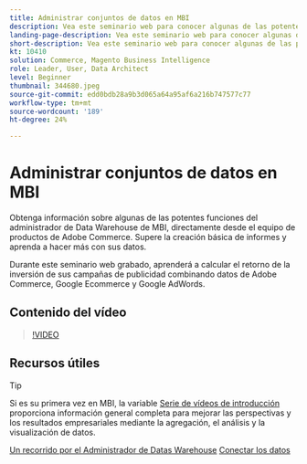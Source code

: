 ```yaml
---
title: Administrar conjuntos de datos en MBI
description: Vea este seminario web para conocer algunas de las potentes funciones del Administrador de Datas Warehouse de MBI.
landing-page-description: Vea este seminario web para conocer algunas de las potentes funciones del Administrador de Datas Warehouse de MBI.
short-description: Vea este seminario web para conocer algunas de las potentes funciones del Administrador de Datas Warehouse de MBI.
kt: 10410
solution: Commerce, Magento Business Intelligence
role: Leader, User, Data Architect
level: Beginner
thumbnail: 344680.jpeg
source-git-commit: edd0bdb28a9b3d065a64a95af6a216b747577c77
workflow-type: tm+mt
source-wordcount: '189'
ht-degree: 24%

---
```


# Administrar conjuntos de datos en MBI

Obtenga información sobre algunas de las potentes funciones del administrador de Data Warehouse de MBI, directamente desde el equipo de productos de Adobe Commerce. Supere la creación básica de informes y aprenda a hacer más con sus datos.

Durante este seminario web grabado, aprenderá a calcular el retorno de la inversión de sus campañas de publicidad combinando datos de Adobe Commerce, Google Ecommerce y Google AdWords.

## Contenido del vídeo

>[!VIDEO](https://video.tv.adobe.com/v/344680?quality=12&learn=on)

## Recursos útiles

>[!TIP]
>
>Si es su primera vez en MBI, la variable [Serie de vídeos de introducción](https://experienceleague.adobe.com/docs/commerce-learn/tutorials/mbi/introduction/1-overview.html) proporciona información general completa para mejorar las perspectivas y los resultados empresariales mediante la agregación, el análisis y la visualización de datos.

[Un recorrido por el Administrador de Datas Warehouse](https://experienceleague.adobe.com/docs/commerce-business-intelligence/mbi/analyze/warehouse-manager/tour-dwm.html)
[Conectar los datos](https://experienceleague.adobe.com/docs/commerce-business-intelligence/mbi/analyze/connecting/connecting-data.html)
